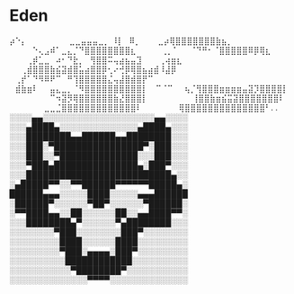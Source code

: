 # Eden
⡴⠑⡄⠀⠀⠀⠀⠀⠀⠀ ⣀⣀⣤⣤⣤⣀⡀
⠸⡇⠀⠿⡀⠀⠀⠀⣀⡴⢿⣿⣿⣿⣿⣿⣿⣿⣷⣦⡀
⠀⠀⠀⠀⠑⢄⣠⠾⠁⣀⣄⡈⠙⣿⣿⣿⣿⣿⣿⣿⣿⣆
⠀⠀⠀⠀⢀⡀⠁⠀⠀⠈⠙⠛⠂⠈⣿⣿⣿⣿⣿⠿⡿⢿⣆
⠀⠀⠀⢀⡾⣁⣀⠀⠴⠂⠙⣗⡀⠀⢻⣿⣿⠭⢤⣴⣦⣤⣹⠀⠀⠀⢀⢴⣶⣆
⠀⠀⢀⣾⣿⣿⣿⣷⣮⣽⣾⣿⣥⣴⣿⣿⡿⢂⠔⢚⡿⢿⣿⣦⣴⣾⠸⣼⡿
⠀⢀⡞⠁⠙⠻⠿⠟⠉⠀⠛⢹⣿⣿⣿⣿⣿⣌⢤⣼⣿⣾⣿⡟⠉
⠀⣾⣷⣶⠇⠀⠀⣤⣄⣀⡀⠈⠻⣿⣿⣿⣿⣿⣿⣿⣿⣿⣿⡇
⠀⠉⠈⠉⠀⠀⢦⡈⢻⣿⣿⣿⣶⣶⣶⣶⣤⣽⡹⣿⣿⣿⣿⡇
⠀⠀⠀⠀⠀⠀⠀⠉⠲⣽⡻⢿⣿⣿⣿⣿⣿⣿⣷⣜⣿⣿⣿⡇
⠀⠀ ⠀⠀⠀⠀⠀⢸⣿⣿⣷⣶⣮⣭⣽⣿⣿⣿⣿⣿⣿⣿⠇
⠀⠀⠀⠀⠀⠀⣀⣀⣈⣿⣿⣿⣿⣿⣿⣿⣿⣿⣿⣿⣿⣿⠇
⠀⠀⠀⠀⠀⠀⢿⣿⣿⣿⣿⣿⣿⣿⣿⣿⣿⣿⣿⣿⣿⠃.
.
░░░░▄▄░░░░░░░░░░░░░░░░░░░░▄▄░░░░
░░░▄████▄░░░░░░░░░░░░░░▄████▄░░░
░░░████████▄▄██████▄▄████████░░░
░░░███░▀████████████████▀░███░░░
░░░███░░▀██████████████░░░███░░░
░░░▀███▄███████████████▄░███▀░░░
░░░██████████████████████████▄░░
░▄█████▀▀░░▀▀██████▀▀▀▀▀▀█████▄░
██████▄▄▄░░░░░████░░░░░▄▄▄██████
░██████▀░░░░░░▀██▀░░░░░░▀██████░
░▀▀████▄▄░░██░░░░░░██░░▄▄████▀▀░
░░░████████▄▀░░░░░░▀▄████████░░░
░░░░░░░░▀███░░░░░░░░███▀░░░░░░░░
░░░░░░░░░████░░░░░░████░░░░░░░░░
░░░░░░░░░▀███░▄▄▄▄░███▀░░░░░░░░░
░░░░░░░░░░████████████░░░░░░░░░░
░░░░░░░░░░░▀████████▀░░░░░░░░░░░
░░░░░░░░░░░░░░▀▀▀▀░░░░░░░░░░░░░░